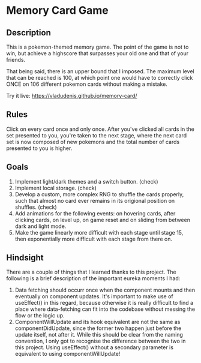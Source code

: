 # Memory Card Game 

## Description

This is a pokemon-themed memory game. The point of the game is not to win, but achieve a highscore that surpasses your old one and that of your friends. 

That being said, there is an upper bound that I imposed. The maximum level that can be reached is 100, at which point one would have to correctly click ONCE on 106 different pokemon cards without making a mistake.

Try it live: https://vladudenis.github.io/memory-card/

## Rules

Click on every card once and only once. After you've clicked all cards in the set presented to you, you're taken to the next stage, where the next card set is now composed of new pokemons and the total number of cards presented to you is higher. 

## Goals

1) Implement light/dark themes and a switch button. (check)
2) Implement local storage. (check)
3) Develop a custom, more complex RNG to shuffle the cards properly, such that almost no card ever remains in its origional position on shuffles. (check)
4) Add animations for the following events: on hovering cards, after clicking cards, on level up, on game reset and on sliding from between dark and light mode.
5) Make the game linearly more difficult with each stage until stage 15, then exponentially more difficult with each stage from there on.

## Hindsight

There are a couple of things that I learned thanks to this project. The following is a brief description of the important eureka moments I had:

1) Data fetching should occurr once when the component mounts and then eventually on component updates. It's important to make use of useEffect() in this regard, because otherwise it is really difficult to find a place where data-fetching can fit into the codebase without messing the flow or the logic up.
2) ComponentWillUpdate and its hook equivalent are not the same as componentDidUpdate, since the former two happen just before the update itself, not after it. While this should be clear from the naming convention, I only got to recognise the difference between the two in this project. Using useEffect() without a secondary parameter is equivalent to using componentWillUpdate!